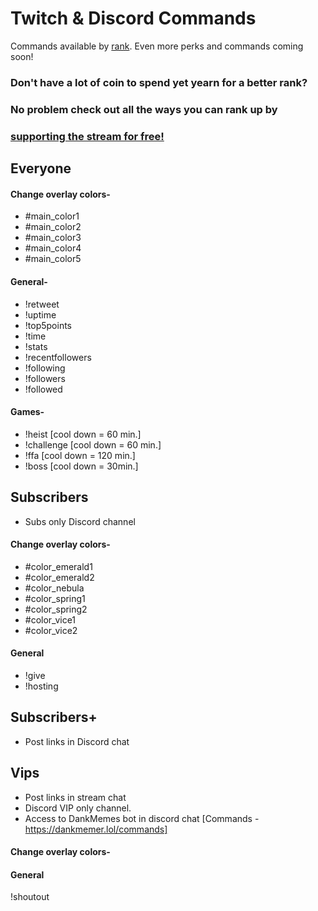 # Twitch & Discord Commands
Commands available by [rank](https://github.com/Badgerdox/BadgerdoxTwitchFAQ/blob/master/Ranks.md). 
Even more perks and commands coming soon!

### Don't have a lot of coin to spend yet yearn for a better rank? 
### No problem check out all the ways you can rank up by
### [supporting the stream for free!](https://github.com/Badgerdox/BadgerdoxTwitchFAQ/blob/master/Contributing) 





## Everyone

#### Change overlay colors-
+ #main_color1
+ #main_color2
+ #main_color3
+ #main_color4
+ #main_color5

#### General-
+ !retweet
+ !uptime
+ !top5points
+ !time
+ !stats
+ !recentfollowers
+ !following
+ !followers
+ !followed

#### Games-
+ !heist [cool down = 60 min.] 
+ !challenge [cool down = 60 min.] 
+ !ffa [cool down = 120 min.]
+ !boss [cool down = 30min.]

## Subscribers
+ Subs only Discord channel

#### Change overlay colors-
+ #color_emerald1
+ #color_emerald2
+ #color_nebula
+ #color_spring1
+ #color_spring2
+ #color_vice1
+ #color_vice2

#### General
+ !give
+ !hosting

## Subscribers+
+ Post links in Discord chat

## Vips

+ Post links in stream chat
+ Discord VIP only channel.
+ Access to DankMemes bot in discord chat [Commands - https://dankmemer.lol/commands]

#### Change overlay colors-

#### General
!shoutout
